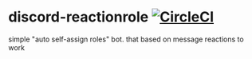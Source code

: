 # discord-reactionrole [![CircleCI](https://circleci.com/gh/Allvaa/discord-reactionrole.svg?style=svg)](https://circleci.com/gh/Allvaa/discord-reactionrole)
simple "auto self-assign roles" bot. that based on message reactions to work